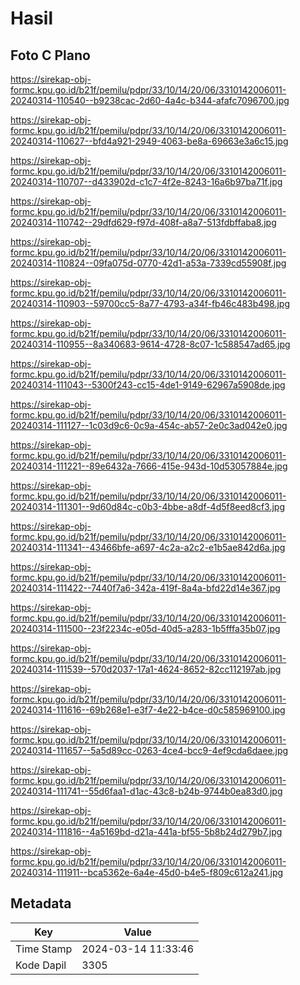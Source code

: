 # Hasil

## Foto C Plano

https://sirekap-obj-formc.kpu.go.id/b21f/pemilu/pdpr/33/10/14/20/06/3310142006011-20240314-110540--b9238cac-2d60-4a4c-b344-afafc7096700.jpg

https://sirekap-obj-formc.kpu.go.id/b21f/pemilu/pdpr/33/10/14/20/06/3310142006011-20240314-110627--bfd4a921-2949-4063-be8a-69663e3a6c15.jpg

https://sirekap-obj-formc.kpu.go.id/b21f/pemilu/pdpr/33/10/14/20/06/3310142006011-20240314-110707--d433902d-c1c7-4f2e-8243-16a6b97ba71f.jpg

https://sirekap-obj-formc.kpu.go.id/b21f/pemilu/pdpr/33/10/14/20/06/3310142006011-20240314-110742--29dfd629-f97d-408f-a8a7-513fdbffaba8.jpg

https://sirekap-obj-formc.kpu.go.id/b21f/pemilu/pdpr/33/10/14/20/06/3310142006011-20240314-110824--09fa075d-0770-42d1-a53a-7339cd55908f.jpg

https://sirekap-obj-formc.kpu.go.id/b21f/pemilu/pdpr/33/10/14/20/06/3310142006011-20240314-110903--59700cc5-8a77-4793-a34f-fb46c483b498.jpg

https://sirekap-obj-formc.kpu.go.id/b21f/pemilu/pdpr/33/10/14/20/06/3310142006011-20240314-110955--8a340683-9614-4728-8c07-1c588547ad65.jpg

https://sirekap-obj-formc.kpu.go.id/b21f/pemilu/pdpr/33/10/14/20/06/3310142006011-20240314-111043--5300f243-cc15-4de1-9149-62967a5908de.jpg

https://sirekap-obj-formc.kpu.go.id/b21f/pemilu/pdpr/33/10/14/20/06/3310142006011-20240314-111127--1c03d9c6-0c9a-454c-ab57-2e0c3ad042e0.jpg

https://sirekap-obj-formc.kpu.go.id/b21f/pemilu/pdpr/33/10/14/20/06/3310142006011-20240314-111221--89e6432a-7666-415e-943d-10d53057884e.jpg

https://sirekap-obj-formc.kpu.go.id/b21f/pemilu/pdpr/33/10/14/20/06/3310142006011-20240314-111301--9d60d84c-c0b3-4bbe-a8df-4d5f8eed8cf3.jpg

https://sirekap-obj-formc.kpu.go.id/b21f/pemilu/pdpr/33/10/14/20/06/3310142006011-20240314-111341--43466bfe-a697-4c2a-a2c2-e1b5ae842d6a.jpg

https://sirekap-obj-formc.kpu.go.id/b21f/pemilu/pdpr/33/10/14/20/06/3310142006011-20240314-111422--7440f7a6-342a-419f-8a4a-bfd22d14e367.jpg

https://sirekap-obj-formc.kpu.go.id/b21f/pemilu/pdpr/33/10/14/20/06/3310142006011-20240314-111500--23f2234c-e05d-40d5-a283-1b5fffa35b07.jpg

https://sirekap-obj-formc.kpu.go.id/b21f/pemilu/pdpr/33/10/14/20/06/3310142006011-20240314-111539--570d2037-17a1-4624-8652-82cc112197ab.jpg

https://sirekap-obj-formc.kpu.go.id/b21f/pemilu/pdpr/33/10/14/20/06/3310142006011-20240314-111616--69b268e1-e3f7-4e22-b4ce-d0c585969100.jpg

https://sirekap-obj-formc.kpu.go.id/b21f/pemilu/pdpr/33/10/14/20/06/3310142006011-20240314-111657--5a5d89cc-0263-4ce4-bcc9-4ef9cda6daee.jpg

https://sirekap-obj-formc.kpu.go.id/b21f/pemilu/pdpr/33/10/14/20/06/3310142006011-20240314-111741--55d6faa1-d1ac-43c8-b24b-9744b0ea83d0.jpg

https://sirekap-obj-formc.kpu.go.id/b21f/pemilu/pdpr/33/10/14/20/06/3310142006011-20240314-111816--4a5169bd-d21a-441a-bf55-5b8b24d279b7.jpg

https://sirekap-obj-formc.kpu.go.id/b21f/pemilu/pdpr/33/10/14/20/06/3310142006011-20240314-111911--bca5362e-6a4e-45d0-b4e5-f809c612a241.jpg


## Metadata

| Key        | Value               |
| ---------- | ------------------- |
| Time Stamp | 2024-03-14 11:33:46 |
| Kode Dapil | 3305                |




